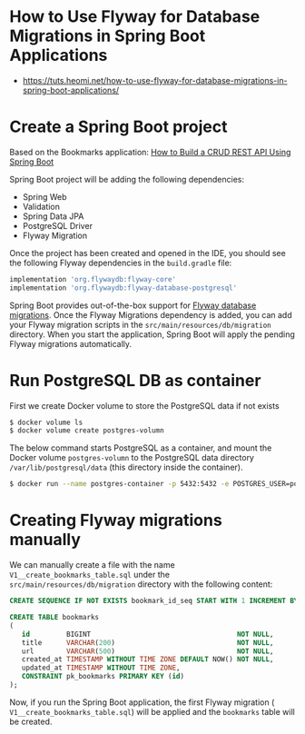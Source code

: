 # How to Use Flyway for Database Migrations in Spring Boot Applications
* https://tuts.heomi.net/how-to-use-flyway-for-database-migrations-in-spring-boot-applications/

# Create a Spring Boot project
Based on the Bookmarks application: [How to Build a CRUD REST API Using Spring Boot](./../spring-boot-crud-restapi/README.md)

Spring Boot project will be adding the following dependencies:
* Spring Web
* Validation
* Spring Data JPA
* PostgreSQL Driver
* Flyway Migration

Once the project has been created and opened in the IDE, you should see the following Flyway dependencies in the `build.gradle` file:
```groovy
implementation 'org.flywaydb:flyway-core'
implementation 'org.flywaydb:flyway-database-postgresql'
```

Spring Boot provides out-of-the-box support for [Flyway database migrations](https://docs.spring.io/spring-boot/how-to/data-initialization.html#howto.data-initialization.migration-tool). Once the Flyway Migrations dependency is added, you can add your Flyway migration scripts in the `src/main/resources/db/migration` directory. When you start the application, Spring Boot will apply the pending Flyway migrations automatically.

# Run PostgreSQL DB as container

First we create Docker volume to store the PostgreSQL data if not exists
```bash
$ docker volume ls
$ docker volume create postgres-volumn
```

The below command starts PostgreSQL as a container, and mount the Docker volume `postgres-volumn` to the PostgreSQL data directory `/var/lib/postgresql/data` (this directory inside the container).
```bash
$ docker run --name postgres-container -p 5432:5432 -e POSTGRES_USER=postgres -e POSTGRES_PASSWORD=postgres -e POSTGRES_DB=postgres -v postgres-volumn:/var/lib/postgresql/data -d postgres:15.4
```

# Creating Flyway migrations manually

We can manually create a file with the name `V1__create_bookmarks_table.sql` under the `src/main/resources/db/migration` directory with the following content:
```sql
CREATE SEQUENCE IF NOT EXISTS bookmark_id_seq START WITH 1 INCREMENT BY 50;

CREATE TABLE bookmarks
(
   id         BIGINT                                    NOT NULL,
   title      VARCHAR(200)                              NOT NULL,
   url        VARCHAR(500)                              NOT NULL,
   created_at TIMESTAMP WITHOUT TIME ZONE DEFAULT NOW() NOT NULL,
   updated_at TIMESTAMP WITHOUT TIME ZONE,
   CONSTRAINT pk_bookmarks PRIMARY KEY (id)
);
```

Now, if you run the Spring Boot application, the first Flyway migration ( `V1__create_bookmarks_table.sql`) will be applied and the `bookmarks` table will be created.